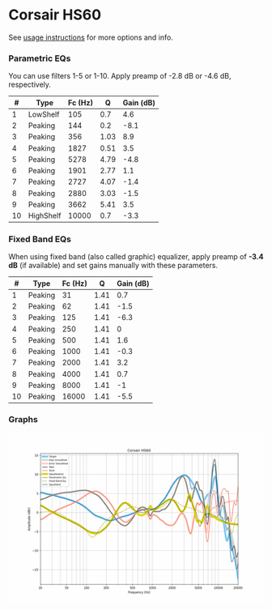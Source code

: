 # Corsair HS60
See [usage instructions](https://github.com/jaakkopasanen/AutoEq#usage) for more options and info.

### Parametric EQs
You can use filters 1-5 or 1-10. Apply preamp of -2.8 dB or -4.6 dB, respectively.

|   # | Type      |   Fc (Hz) |    Q |   Gain (dB) |
|-----|-----------|-----------|------|-------------|
|   1 | LowShelf  |       105 | 0.7  |         4.6 |
|   2 | Peaking   |       144 | 0.2  |        -8.1 |
|   3 | Peaking   |       356 | 1.03 |         8.9 |
|   4 | Peaking   |      1827 | 0.51 |         3.5 |
|   5 | Peaking   |      5278 | 4.79 |        -4.8 |
|   6 | Peaking   |      1901 | 2.77 |         1.1 |
|   7 | Peaking   |      2727 | 4.07 |        -1.4 |
|   8 | Peaking   |      2880 | 3.03 |        -1.5 |
|   9 | Peaking   |      3662 | 5.41 |         3.5 |
|  10 | HighShelf |     10000 | 0.7  |        -3.3 |

### Fixed Band EQs
When using fixed band (also called graphic) equalizer, apply preamp of **-3.4 dB** (if available) and set gains manually with these parameters.

|   # | Type    |   Fc (Hz) |    Q |   Gain (dB) |
|-----|---------|-----------|------|-------------|
|   1 | Peaking |        31 | 1.41 |         0.7 |
|   2 | Peaking |        62 | 1.41 |        -1.5 |
|   3 | Peaking |       125 | 1.41 |        -6.3 |
|   4 | Peaking |       250 | 1.41 |         0   |
|   5 | Peaking |       500 | 1.41 |         1.6 |
|   6 | Peaking |      1000 | 1.41 |        -0.3 |
|   7 | Peaking |      2000 | 1.41 |         3.2 |
|   8 | Peaking |      4000 | 1.41 |         0.7 |
|   9 | Peaking |      8000 | 1.41 |        -1   |
|  10 | Peaking |     16000 | 1.41 |        -5.5 |

### Graphs
![](./Corsair%20HS60.png)
